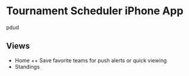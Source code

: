 Tournament Scheduler iPhone App
===========================
pdud


Views
-------------

+   Home
++ Save favorite teams for push alerts or quick viewing
+   Standings


